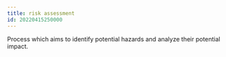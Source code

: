 ```yaml
---
title: risk assessment
id: 20220415250000
---
```


Process which aims to identify potential hazards and analyze their potential impact.

